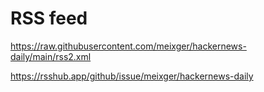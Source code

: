# RSS feed

https://raw.githubusercontent.com/meixger/hackernews-daily/main/rss2.xml

https://rsshub.app/github/issue/meixger/hackernews-daily
